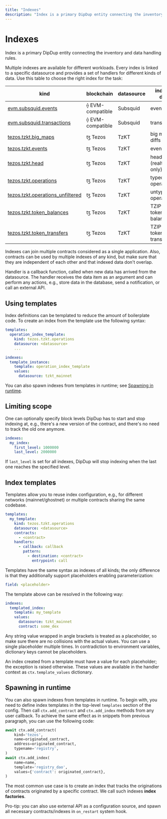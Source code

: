 ```yaml
---
title: "Indexes"
description: "Index is a primary DipDup entity connecting the inventory and data handling rules. Multiple indexes are available for different workloads. Every index is linked to a specific datasource and provides a set of handlers for different kinds of data. Use this table to choose the right index for the task"
---
```


# Indexes

Index is a primary DipDup entity connecting the inventory and data handling rules.

Multiple indexes are available for different workloads. Every index is linked to a specific datasource and provides a set of handlers for different kinds of data. Use this table to choose the right index for the task:

| kind                                                                                   | blockchain       | datasource | indexed data                |
| -------------------------------------------------------------------------------------- | ---------------- | ---------- | --------------------------- |
| [evm.subsquid.events](../2.indexes/1.evm_subsquid_events.md)                           | ⟠ EVM-compatible | Subsquid   | event logs                  |
| [evm.subsquid.transactions](../2.indexes/2.evm_subsquid_transactions.md)               | ⟠ EVM-compatible | Subsquid   | transactions                |
| [tezos.tzkt.big_maps](../2.indexes/3.tezos_tzkt_big_maps.md)                           | ꜩ Tezos          | TzKT       | big map diffs               |
| [tezos.tzkt.events](../2.indexes/4.tezos_tzkt_events.md)                               | ꜩ Tezos          | TzKT       | events                      |
| [tezos.tzkt.head](../2.indexes/5.tezos_tzkt_head.md)                                   | ꜩ Tezos          | TzKT       | head blocks (realtime only) |
| [tezos.tzkt.operations](../2.indexes/6.tezos_tzkt_operations.md)                       | ꜩ Tezos          | TzKT       | typed operations            |
| [tezos.tzkt.operations_unfiltered](../2.indexes/7.tezos_tzkt_operations_unfiltered.md) | ꜩ Tezos          | TzKT       | untyped operations          |
| [tezos.tzkt.token_balances](../2.indexes/8.tezos_tzkt_token_balances.md)               | ꜩ Tezos          | TzKT       | TZIP-12/16 token balances   |
| [tezos.tzkt.token_transfers](../2.indexes/9.tezos_tzkt_token_transfers.md)             | ꜩ Tezos          | TzKT       | TZIP-12/16 token transfers  |

Indexes can join multiple contracts considered as a single application. Also, contracts can be used by multiple indexes of any kind, but make sure that they are independent of each other and that indexed data don't overlap.

Handler is a callback function, called when new data has arrived from the datasource. The handler receives the data item as an argument and can perform any actions, e.g., store data in the database, send a notification, or call an external API.

## Using templates

Index definitions can be templated to reduce the amount of boilerplate code. To create an index from the template use the following syntax:

```yaml [dipdup.yaml]
templates:
  operation_index_template:
    kind: tezos.tzkt.operations
    datasource: <datasource>
    ...

indexes:
  template_instance:
    template: operation_index_template
    values:
      datasource: tzkt_mainnet
```

You can also spawn indexes from templates in runtime; see [Spawning in runtime](../1.getting-started/7.indexes.md#spawning-in-runtime).

## Limiting scope

One can optionally specify block levels DipDup has to start and stop indexing at, e.g., there's a new version of the contract, and there's no need to track the old one anymore.

```yaml [dipdup.yaml]
indexes:
  my_index:
    first_level: 1000000
    last_level: 2000000
```

If `last_level` is set for all indexes, DipDup will stop indexing when the last one reaches the specified level.

## Index templates

Templates allow you to reuse index configuration, e.g., for different networks (mainnet/ghostnet) or multiple contracts sharing the same codebase.

```yaml [dipdup.yaml]
templates:
  my_template:
    kind: tezos.tzkt.operations
    datasource: <datasource>
    contracts:
      - <contract>
    handlers:
      - callback: callback
        pattern:
          - destination: <contract>
            entrypoint: call
```

Templates have the same syntax as indexes of all kinds; the only difference is that they additionally support placeholders enabling parameterization:

```yaml [dipdup.yaml]
field: <placeholder>
```

The template above can be resolved in the following way:

```yaml [dipdup.yaml]
indexes:
  templated_index:
    template: my_template
    values:
      datasource: tzkt_mainnet
      contract: some_dex
```

Any string value wrapped in angle brackets is treated as a placeholder, so make sure there are no collisions with the actual values. You can use a single placeholder multiple times. In contradiction to environment variables, dictionary keys cannot be placeholders.

An index created from a template must have a value for each placeholder; the exception is raised otherwise. These values are available in the handler context as `ctx.template_values` dictionary.

## Spawning in runtime

You can also spawn indexes from templates in runtime. To begin with, you need to define index templates in the top-level `templates` section of the config. Then call `ctx.add_contract` and `ctx.add_index` methods from any user callback. To achieve the same effect as in snippets from previous paragraph, you can use the following code:

```python
await ctx.add_contract(
    kind='tezos',
    name=originated_contract,
    address=originated_contract,
    typename='registry',
)
await ctx.add_index(
    name=name,
    template='registry_dao',
    values={'contract': originated_contract},
)
```

The most common use case is to create an index that tracks the originations of contracts originated by a specific contract. We call such indexes **index factories**.

Pro-tip: you can also use external API as a configuration source, and spawn all necessary contracts/indexes in `on_restart` system hook.
